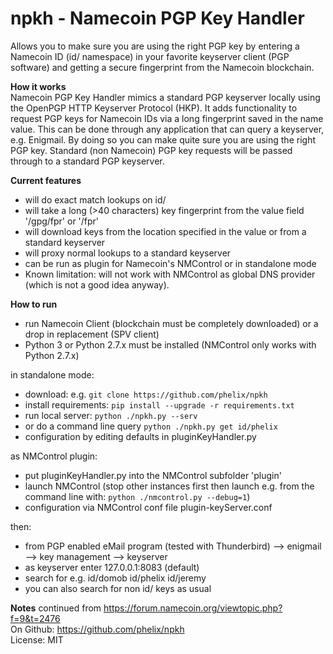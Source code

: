   
**npkh - Namecoin PGP Key Handler**  
===============================  
  
Allows you to make sure you are using the right PGP key by entering a Namecoin ID (id/ namespace) in your favorite keyserver client (PGP software) and getting a secure fingerprint from the Namecoin blockchain.  
  
**How it works**  
Namecoin PGP Key Handler mimics a standard PGP keyserver locally using the OpenPGP HTTP Keyserver Protocol (HKP). It adds functionality to request PGP keys for Namecoin IDs via a long fingerprint saved in the name value. This can be done through any application that can query a keyserver, e.g. Enigmail. By doing so you can make quite sure you are using the right PGP key. Standard (non Namecoin) PGP key requests will be passed through to a standard PGP keyserver.  
  
**Current features**  
* will do exact match lookups on id/  
* will take a long (>40 characters) key fingerprint from the value field '/gpg/fpr' or '/fpr'  
* will download keys from the location specified in the value or from a standard keyserver  
* will proxy normal lookups to a standard keyserver  
* can be run as plugin for Namecoin's NMControl or in standalone mode  
* Known limitation: will not work with NMControl as global DNS provider (which is not a good idea anyway).  
  
**How to run**  
* run Namecoin Client (blockchain must be completely downloaded) or a drop in replacement (SPV client)  
* Python 3 or Python 2.7.x must be installed (NMControl only works with Python 2.7.x)  
  
in standalone mode:  
* download: e.g. `git clone https://github.com/phelix/npkh`  
* install requirements: `pip install --upgrade -r requirements.txt`  
* run local server: `python ./npkh.py --serv`  
* or do a command line query `python ./npkh.py get id/phelix`  
* configuration by editing defaults in pluginKeyHandler.py  
  
as NMControl plugin:  
* put pluginKeyHandler.py into the NMControl subfolder 'plugin'  
* launch NMControl (stop other instances first then launch e.g. from the command line with: `python ./nmcontrol.py --debug=1`)  
* configuration via NMControl conf file plugin-keyServer.conf  
  
then:  
* from PGP enabled eMail program (tested with Thunderbird) --> enigmail --> key management --> keyserver  
* as keyserver enter 127.0.0.1:8083 (default)  
* search for e.g. id/domob id/phelix id/jeremy  
* you can also search for non id/ keys as usual  
  
**Notes**
continued from https://forum.namecoin.org/viewtopic.php?f=9&t=2476  
On Github: https://github.com/phelix/npkh  
License: MIT  

